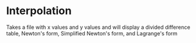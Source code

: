 # Interpolation
Takes a file with x values and y values and will display a divided difference table, Newton's form, Simplified Newton's form, and Lagrange's form
